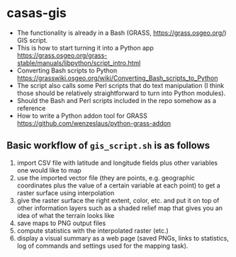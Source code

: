 # casas-gis

- The functionality is already in a Bash (GRASS, <https://grass.osgeo.org/>) GIS script.
- This is how to start turning it into a Python app <https://grass.osgeo.org/grass-stable/manuals/libpython/script_intro.html>
- Converting Bash scripts to Python <https://grasswiki.osgeo.org/wiki/Converting_Bash_scripts_to_Python>
- The script also calls some Perl scripts that do text manipulation (I think those should be relatively straightforward to turn into Python modules).
- Should the Bash and Perl scripts included in the repo somehow as a reference
- How to write a Python addon tool for GRASS <https://github.com/wenzeslaus/python-grass-addon>

## Basic workflow of `gis_script.sh` is as follows

1. import CSV file with latitude and longitude fields plus other variables one would like to map
2. use the imported vector file (they are points, e.g. geographic coordinates plus the value of a certain variable at each point) to get a raster surface using interpolation
3. give the raster surface the right extent, color, etc. and put it on top of other information layers such as a shaded relief map that gives you an idea of what the terrain looks like
4. save maps to PNG output files
5. compute statistics with the interpolated raster (etc.)
6. display a visual summary as a web page (saved PNGs, links to statistics, log of commands and settings used for the mapping task).
